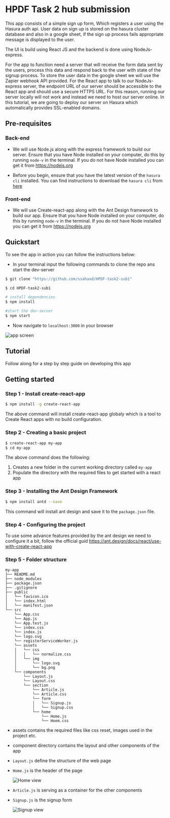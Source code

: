 # HPDF Task 2 hub submission

This app consists of a simple sign up form, Which registers a user using the Hasura auth api. User data on sign up is stored on the hasura cluster database and also in a google sheet, if the sign up process fails appropriate message is displayed to the user.

The UI is build using React JS and the backend is done using NodeJs-express.

For the app to function need a server that will receive the form data sent by the users, process this data and respond back to the user with state of the signup process. To store the user data in the google sheet we will use the Zapier webhook API provided. For the React app to talk to our NodeJs-express server, the endpoint URL of our server should be accessible to the React app and should use a secure HTTPS URL. For this reason, running our server locally will not work and instead we need to host our server online. In this tutorial, we are going to deploy our server on Hasura which automatically provides SSL-enabled domains.

## Pre-requisites

### Back-end

* We will use Node.js along with the express framework to build our server. Ensure that you have Node installed on your computer, do this by running `node-v` in the terminal. If you do not have Node installed you can get it from https://nodejs.org

* Before you begin, ensure that you have the latest version of the `hasura cli` installed. You can find instructions to download the `hasura cli` from [here](https://docs.hasura.io/0.15/manual/install-hasura-cli.html)

### Front-end

* We will use Create-react-app along with the Ant Design framework to build our app. Ensure that you have Node installed on your computer, do this by running `node-v` in the terminal. If you do not have Node installed you can get it from https://nodejs.org

## Quickstart

To see the app in action you can follow the instructions below:

* In your terminal input the following commands to clone the repo ans start the dev-server

```sh
$ git clone "https://github.com/ssahaxd/HPDF-task2-sub1"

$ cd HPDF-task2-sub1

# install dependencies
$ npm install

#start the dev-server
$ npm start
```

* Now navigate to `localhost:3000` in your browser

![app screen](https://i.imgur.com/sYJIS36.png "app screen")

## Tutorial

Follow along for a step by step guide on developing this app

## Getting started

### Step 1 - Install create-react-app

```sh
$ npm install -g create-react-app
```

The above command will install create-react-app globaly which is a tool to Create React apps with no build configuration.

### Step 2 - Creating a basic project

```sh
$ create-react-app my-app
$ cd my-app
```

The above command does the following:

1. Creates a new folder in the current working directory called `my-app`
2. Populate the directory with the required files to get started with a react app

### Step 3 - Installing the Ant Design Framework

```sh
$ npm install antd --save
```

This command will install ant design and save it to the `package.json` file.

### Step 4 - Configuring the project

To use some advance features provided by the ant design we need to configure it a bit, follow the official guid https://ant.design/docs/react/use-with-create-react-app

### Step 5 - Folder structure

```
my-app
├── README.md
├── node_modules
├── package.json
├── .gitignore
├── public
│   └── favicon.ico
│   └── index.html
│   └── manifest.json
└── src
    └── App.css
    └── App.js
    └── App.test.js
    └── index.css
    └── index.js
    └── logo.svg
    └── registerServiceWorker.js
    └── assets
    │   └── css
    │   │   └── normalize.css
    │   └── img
    │       └── logo.svg
    │       └── bg.png
    └── components
        └── Layout.js
        └── Layout.css
        └── section
            └── Article.js
            └── Article.css
            └── form
            │   └── Signup.js
            │   └── Signup.css
            └── home
                └── Home.js
                └── Hoem.css
```

* assets contains the required files like css reset, images used in the project etc.
* component directory contains the layout and other components of the app
* `Layout.js` define the structure of the web page
* `Home.js` is the header of the page

  ![Home view](https://i.imgur.com/M86kgTr.png "Home view")

* `Article.js` is serving as a container for the other components
* `Signup.js` is the signup form

  ![Signup view](https://i.imgur.com/FGA6yhR.png "Signup view")
